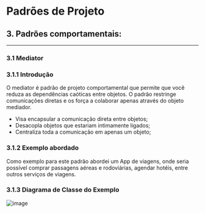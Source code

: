 # Padrões de Projeto

## 3. Padrões comportamentais:

---

### 3.1 Mediator

### 3.1.1 Introdução

O mediator é padrão de projeto comportamental que permite que você reduza as dependências caóticas entre objetos. O padrão restringe comunicações diretas e os força a colaborar apenas através do objeto mediador.

- Visa encapsular a comunicação direta entre objetos;
- Desacopla objetos que estariam intimamente ligados;
- Centraliza toda a comunicação em apenas um objeto;

### 3.1.2 Exemplo abordado

Como exemplo para este padrão abordei um App de viagens, onde seria possível comprar passagens aéreas e rodoviárias, agendar hotéis, entre outros serviços de viagens.

### 3.1.3 Diagrama de Classe do Exemplo
![image](https://github.com/pkrodrigues/padraoProjeto_State/assets/62035073/2a207f68-63c4-482e-9eba-e624bd6f1c3a)
